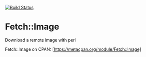 [![Build Status](https://travis-ci.org/n0body-/fetch-image.png)](https://travis-ci.org/n0body-/fetch-image)

Fetch::Image
=====

Download a remote image with perl

Fetch::Image on CPAN: [https://metacpan.org/module/Fetch::Image]
